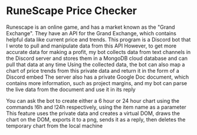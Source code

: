 # RuneScape Price Checker

Runescape is an online game, and has a market known as the "Grand Exchange". They have an API for the Grand Exchange, which contains helpful data like current price and trends. This program is a Discord bot that I wrote to pull and manipulate data from this API
However, to get more accurate data for making a profit, my bot collects data from text channels in the Discord server and stores them in a MongoDB cloud database and can pull that data at any time
Using the collected data, the bot can also map a chart of price trends from this private data and return it in the form of a Discord embed
The server also has a private Google Doc document, which contains more information, such as project margins, and my bot can parse the live data from the document and use it in its reply

You can ask the bot to create either a 6 hour or 24 hour chart using the commands !6h and !24h respectively, using the item name as a parameter
This feature uses the private data and creates a virtual DOM, draws the chart on the DOM, exports it to a png, sends it as a reply, then deletes the temporary chart from the local machine
